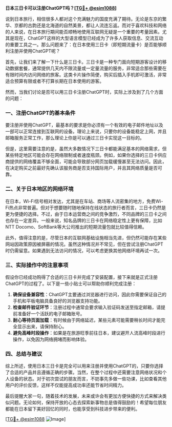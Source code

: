 **日本三日卡可以注册ChatGPT吗？[[TG💪+ @esim1088](https://t.me/s/esim1088)]**

说到日本旅行，相信很多人都对这个充满魅力的国度充满了期待。无论是东京的繁华、京都的古韵还是北海道的自然美景，都让人流连忘返。而对于喜欢科技和网络的人来说，在日本旅行期间能否顺畅地使用互联网无疑是一个重要的考量因素。尤其是现在，ChatGPT这样的大型语言模型已经成为了许多人获取信息、交流互动的重要工具之一。那么问题来了：在日本使用三日卡（即短期流量卡）是否能够顺利注册并使用ChatGPT呢？

首先，让我们来了解一下什么是三日卡。三日卡是一种专门面向短期游客设计的移动数据套餐，通常提供几天内不限流量或一定量流量的服务，非常适合那些需要在有限时间内访问网络的旅客。这类卡片操作简便，购买后插入手机即可激活，非常适合预算有限或者不打算长期在日本使用的游客。

然而，当我们讨论是否可以用三日卡注册ChatGPT时，实际上涉及到了几个方面的问题：

### **一、注册ChatGPT的基本条件**
要注册并使用ChatGPT，最基本的要求是你必须有一个有效的电子邮件地址以及一部可以正常连接到互联网的设备。理论上来说，只要你的设备能稳定上网，并且邮箱服务正常工作，那么理论上你是可以通过三日卡实现这一目标的。

但是，这里需要注意的是，虽然大多数情况下三日卡都能满足基本的网络需求，但某些特定地区可能会存在网络限制或者速度瓶颈。例如，如果你选择的三日卡供应商提供的网络覆盖不够全面，可能会导致部分网页加载缓慢甚至无法访问。因此，在决定购买之前最好先确认该服务商是否支持国际用户，并且其网络质量是否可靠。

### **二、关于日本地区的网络环境**
在日本，Wi-Fi信号相对发达，尤其是在车站、商场等人流密集的地方，免费Wi-Fi热点非常普遍。但对于想要随时随地保持在线状态的旅行者而言，三日卡仍然是更为便捷的选择。不过，由于日本运营商之间的竞争激烈，不同品牌的三日卡之间也存在一定差异。一般来说，知名品牌的三日卡在网络稳定性上更有保障，比如NTT Docomo、SoftBank等大公司推出的短期流量包就比较值得信赖。

此外，值得注意的是，尽管日本的互联网基础设施相当先进，但仍然可能存在某些网站因政策原因被屏蔽的情况。虽然这种情况并不常见，但在尝试注册ChatGPT时仍需留意。如果遇到无法访问的情况，可以考虑更换其他网络环境再试一次。

### **三、实际操作中的注意事项**
假设你已经成功购得了合适的三日卡并完成了安装配置，接下来就是正式注册ChatGPT的过程了。以下是一些小贴士可以帮助你顺利完成注册：

1. **确保设备兼容性**：ChatGPT主要通过浏览器进行访问，因此你需要保证自己的手机和平板电脑具备良好的浏览器支持功能。
2. **检查邮件验证环节**：注册过程中通常会要求输入验证码发送至指定邮箱，请提前准备好一个活跃的电子邮箱账号。
3. **耐心等待页面加载**：有时候由于网络延迟，某些元素可能需要稍长时间才能完全显示出来，请保持耐心。
4. **避免高峰时段操作**：如果是在旅游旺季前往日本，建议避开人流高峰时段进行操作，以免因为网络拥堵而影响体验。

### **四、总结与建议**
综上所述，使用日本三日卡是完全可以用来注册并使用ChatGPT的，只要你选择了合适的产品并且遵循正确的步骤。当然，在整个过程中还需要注意网络状况和个人设备的状态。对于初次尝试的朋友而言，不妨事先多做一些功课，比如查看其他用户的评价反馈，这样不仅能提高成功率还能节省时间精力。

最后提醒大家一句，随着技术的发展，未来或许会有更加方便快捷的方式来解决类似问题。无论如何，保持开放的心态去探索新事物总是值得鼓励的！希望每位朋友都能在日本留下美好回忆的同时，也能享受到科技进步带来的便利。

[[TG💪+ @esim1088](https://t.me/s/esim1088) ![Image](https://i.postimg.cc/4NQfJmqS/Snipaste-2025-05-13-00-14-12.png)]